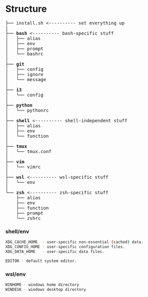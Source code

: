 # Structure

<pre>
├── install.sh <---------- set everything up
|
├── <b>bash</b> <---------- bash-specific stuff
│   ├── alias
│   ├── env
│   ├── prompt
│   └── bashrc
│
├── <b>git</b>
│   ├── config
│   ├── ignore
│   └── message
│
├── <b>i3</b>
│   └── config
│
├── <b>python</b>
│   └── pythonrc
│
├── <b>shell</b> <---------- shell-independent stuff
│   ├── alias
│   ├── env
│   └── function
│
├── <b>tmux</b>
│   └── tmux.conf
│
├── <b>vim</b>
│   └── vimrc
│
├── <b>wsl</b> <---------- wsl-specific stuff
│   └── env
│
└── <b>zsh</b> <---------- zsh-specific stuff
    ├── alias
    ├── env
    ├── function
    ├── prompt
    └── zshrc
</pre>

### shell/env

```sh
XDG_CACHE_HOME  - user-specific non-essential (cached) data.
XDG_CONFIG_HOME - user-specific configuration files.
XDG_DATA_HOME   - user-specific data files.

EDITOR - default system editor.
```
### wsl/env

```sh
WINHOME - windows home directory
WINDESK - windows desktop directory
```
